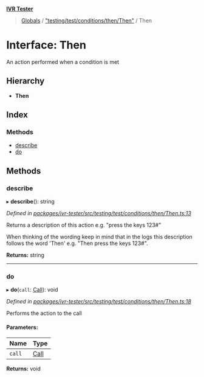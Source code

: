 **[IVR Tester](../README.md)**

> [Globals](../README.md) / ["testing/test/conditions/then/Then"](../modules/_testing_test_conditions_then_then_.md) / Then

# Interface: Then

An action performed when a condition is met

## Hierarchy

* **Then**

## Index

### Methods

* [describe](_testing_test_conditions_then_then_.then.md#describe)
* [do](_testing_test_conditions_then_then_.then.md#do)

## Methods

### describe

▸ **describe**(): string

*Defined in [packages/ivr-tester/src/testing/test/conditions/then/Then.ts:13](https://github.com/SketchingDev/ivr-tester/blob/3b0e141/packages/ivr-tester/src/testing/test/conditions/then/Then.ts#L13)*

Returns a description of this action e.g. "press the keys 123#"

When thinking of the wording keep in mind that in the logs this
description follows the word 'Then' e.g. "Then press the keys 123#".

**Returns:** string

___

### do

▸ **do**(`call`: [Call](_call_call_.call.md)): void

*Defined in [packages/ivr-tester/src/testing/test/conditions/then/Then.ts:18](https://github.com/SketchingDev/ivr-tester/blob/3b0e141/packages/ivr-tester/src/testing/test/conditions/then/Then.ts#L18)*

Performs the action to the call

#### Parameters:

Name | Type |
------ | ------ |
`call` | [Call](_call_call_.call.md) |

**Returns:** void
